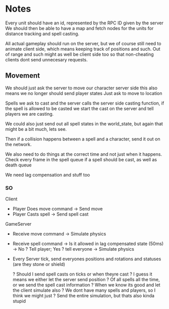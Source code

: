 # Notes

Every unit should have an id, represented by the RPC ID given by the server
We should then be able to have a map and fetch nodes for the units for distance
tracking and spell casting.

All actual gameplay should run on the server, but we of course still need to animate
client side, which means keeping track of positions and such. Out of range and such
might as well be client side too so that non-cheating clients dont send unnecesary
requests.

## Movement

We should just ask the server to move our character server side
this also means we no longer should send player states
Just ask to move to location

Spells we ask to cast and the server calls the server side casting function,
if the spell is allowed to be casted we start the cast on the server and tell
players we are casting.

We could also just send out all spell states in the world_state, but again that might
be a bit much, lets see.

Then if a collision happens between a spell and a character, send it out on the network.

We also need to do things at the correct time and not just when it happens. Check every
frame in the spell queue if a spell should be cast, as well as death queue

We need lag compensation and stuff too

### SO

Client

- Player Does move command -> Send move
- Player Casts spell -> Send spell cast

GameServer

- Receive move command -> Simulate physics
- Receive spell command -> Is it allowed in lag compensated state (50ms)
  -> No ? Tell player; Yes ? tell everyone -> Simulate physics

- Every Server tick, send everyones positions and rotations and statuses (are they stone or shield)

  ? Should I send spell casts on ticks or when theyre cast
  ? I guess it means we either let the server send position
  ? Of all spells all the time, or we send the spell cast information
  ? When we know its good and let the client simulate also
  ? We dont have many spells and players, so I think we might just
  ? Send the entire simulation, but thats also kinda stupid

